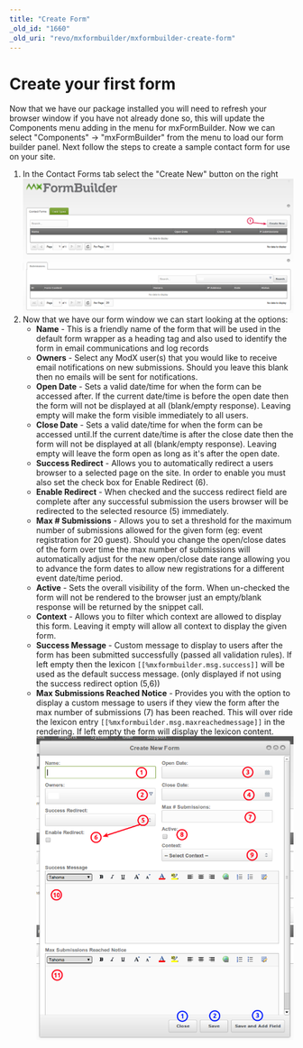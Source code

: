 ```yaml
---
title: "Create Form"
_old_id: "1660"
_old_uri: "revo/mxformbuilder/mxformbuilder-create-form"
---
```


# Create your first form

 Now that we have our package installed you will need to refresh your browser window if you have not already done so, this will update the Components menu adding in the menu for mxFormBuilder. Now we can select "Components" -> "mxFormBuilder" from the menu to load our form builder panel. Next follow the steps to create a sample contact form for use on your site.

1. In the Contact Forms tab select the "Create New" button on the right
  ![](mxfb-00-initial-load.png)
2. Now that we have our form window we can start looking at the options:
   - **Name** - This is a friendly name of the form that will be used in the default form wrapper as a heading tag and also used to identify the form in email communications and log records
   - **Owners** - Select any ModX user(s) that you would like to receive email notifications on new submissions. Should you leave this blank then no emails will be sent for notifications.
   - **Open Date** - Sets a valid date/time for when the form can be accessed after. If the current date/time is before the open date then the form will not be displayed at all (blank/empty response). Leaving empty will make the form visible immediately to all users.
   - **Close Date** - Sets a valid date/time for when the form can be accessed until.If the current date/time is after the close date then the form will not be displayed at all (blank/empty response). Leaving empty will leave the form open as long as it's after the open date.
   - **Success Redirect** - Allows you to automatically redirect a users browser to a selected page on the site. In order to enable you must also set the check box for Enable Redirect (6).
   - **Enable Redirect** - When checked and the success redirect field are complete after any successful submission the users browser will be redirected to the selected resource (5) immediately.
   - **Max # Submissions** - Allows you to set a threshold for the maximum number of submissions allowed for the given form (eg: event registration for 20 guest). Should you change the open/close dates of the form over time the max number of submissions will automatically adjust for the new open/close date range allowing you to advance the form dates to allow new registrations for a different event date/time period.
   - **Active** - Sets the overall visibility of the form. When un-checked the form will not be rendered to the browser just an empty/blank response will be returned by the snippet call.
   - **Context** - Allows you to filter which context are allowed to display this form. Leaving it empty will allow all context to display the given form.
   - **Success Message** - Custom message to display to users after the form has been submitted successfully (passed all validation rules). If left empty then the lexicon `[[%mxformbuilder.msg.success]]` will be used as the default success message. (only displayed if not using the success redirect option (5,6))
   - **Max Submissions Reached Notice** - Provides you with the option to display a custom message to users if they view the form after the max number of submissions (7) has been reached. This will over ride the lexicon entry `[[%mxformbuilder.msg.maxreachedmessage]]` in the rendering. If left empty the form will display the lexicon content.
      ![](mxfb-01-form-create.png)

